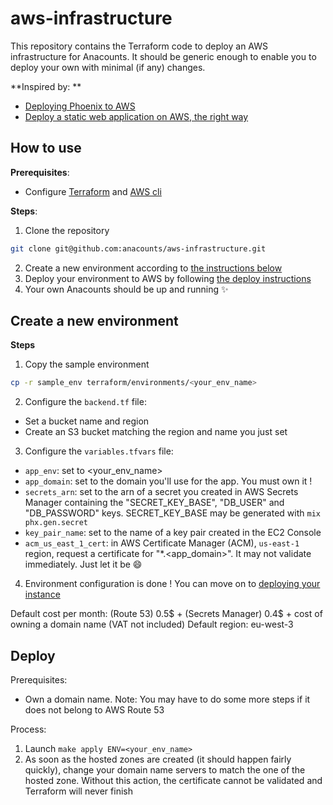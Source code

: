 # aws-infrastructure

This repository contains the Terraform code to deploy an AWS infrastructure for Anacounts.
It should be generic enough to enable you to deploy your own with minimal (if any) changes.

**Inspired by: **
- [Deploying Phoenix to AWS](https://experimentingwithcode.com/deploying-phoenix-to-aws-part-3/)
- [Deploy a static web application on AWS, the right way](https://medium.com/faktiva/deploy-a-static-website-on-aws-the-right-way-e83f47d60fdc)

## How to use

**Prerequisites**:
- Configure [Terraform](https://www.terraform.io/cli) and [AWS cli](https://aws.amazon.com/cli/)

**Steps**:
1. Clone the repository
```sh
git clone git@github.com:anacounts/aws-infrastructure.git
```
2. Create a new environment according to [the instructions below](#create_a_new_environment)
3. Deploy your environment to AWS by following [the deploy instructions](#deploy)
4. Your own Anacounts should be up and running ✨

## Create a new environment

**Steps**
1. Copy the sample environment
```sh
cp -r sample_env terraform/environments/<your_env_name>
```
2. Configure the `backend.tf` file:
  - Set a bucket name and region
  - Create an S3 bucket matching the region and name you just set
3. Configure the `variables.tfvars` file:
  - `app_env`: set to <your_env_name>
  - `app_domain`: set to the domain you'll use for the app. You must own it !
  - `secrets_arn`: set to the arn of a secret you created in AWS Secrets Manager containing the "SECRET_KEY_BASE", "DB_USER" and "DB_PASSWORD" keys. SECRET_KEY_BASE may be generated with `mix phx.gen.secret`
  - `key_pair_name`: set to the name of a key pair created in the EC2 Console
  - `acm_us_east_1_cert`: in AWS Certificate Manager (ACM), `us-east-1` region, request a certificate for "*.<app_domain>". It may not validate immediately. Just let it be 😄
4. Environment configuration is done ! You can move on to [deploying your instance](#deploy)

Default cost per month: (Route 53) 0.5$ + (Secrets Manager) 0.4$ + cost of owning a domain name (VAT not included)
Default region: eu-west-3

## Deploy

Prerequisites:
- Own a domain name.
  Note: You may have to do some more steps if it does not belong to AWS Route 53

Process:
1. Launch `make apply ENV=<your_env_name>`
2. As soon as the hosted zones are created (it should happen fairly quickly), change your domain name servers to match the one of the hosted zone. Without this action, the certificate cannot be validated and Terraform will never finish
